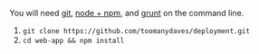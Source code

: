 You will need [git](http://git-scm.com/downloads), [node + npm](http://nodejs.org), and [grunt](http://gruntjs.com/getting-started) on the command line.

1. `git clone https://github.com/toomanydaves/deployment.git`
1. `cd web-app && npm install`

